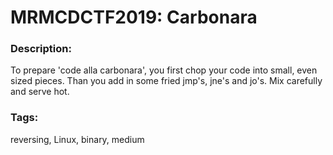 # MRMCDCTF2019: Carbonara

### Description:
To prepare 'code alla carbonara', you first chop your code into small, even sized pieces. Than you add in some fried jmp's, jne's and jo's. Mix carefully and serve hot.

### Tags:
reversing, Linux, binary, medium
